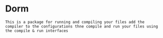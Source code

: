 # Dorm
	This is a package for running and compiling your files add the compiler to the configurations thne compile and run your files using the compile & run interfaces